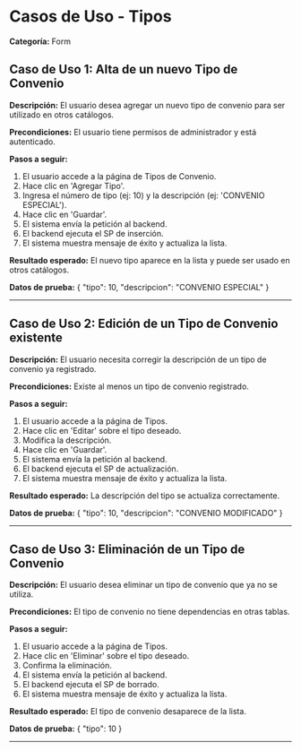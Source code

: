 # Casos de Uso - Tipos

**Categoría:** Form

## Caso de Uso 1: Alta de un nuevo Tipo de Convenio

**Descripción:** El usuario desea agregar un nuevo tipo de convenio para ser utilizado en otros catálogos.

**Precondiciones:**
El usuario tiene permisos de administrador y está autenticado.

**Pasos a seguir:**
1. El usuario accede a la página de Tipos de Convenio.
2. Hace clic en 'Agregar Tipo'.
3. Ingresa el número de tipo (ej: 10) y la descripción (ej: 'CONVENIO ESPECIAL').
4. Hace clic en 'Guardar'.
5. El sistema envía la petición al backend.
6. El backend ejecuta el SP de inserción.
7. El sistema muestra mensaje de éxito y actualiza la lista.

**Resultado esperado:**
El nuevo tipo aparece en la lista y puede ser usado en otros catálogos.

**Datos de prueba:**
{ "tipo": 10, "descripcion": "CONVENIO ESPECIAL" }

---

## Caso de Uso 2: Edición de un Tipo de Convenio existente

**Descripción:** El usuario necesita corregir la descripción de un tipo de convenio ya registrado.

**Precondiciones:**
Existe al menos un tipo de convenio registrado.

**Pasos a seguir:**
1. El usuario accede a la página de Tipos.
2. Hace clic en 'Editar' sobre el tipo deseado.
3. Modifica la descripción.
4. Hace clic en 'Guardar'.
5. El sistema envía la petición al backend.
6. El backend ejecuta el SP de actualización.
7. El sistema muestra mensaje de éxito y actualiza la lista.

**Resultado esperado:**
La descripción del tipo se actualiza correctamente.

**Datos de prueba:**
{ "tipo": 10, "descripcion": "CONVENIO MODIFICADO" }

---

## Caso de Uso 3: Eliminación de un Tipo de Convenio

**Descripción:** El usuario desea eliminar un tipo de convenio que ya no se utiliza.

**Precondiciones:**
El tipo de convenio no tiene dependencias en otras tablas.

**Pasos a seguir:**
1. El usuario accede a la página de Tipos.
2. Hace clic en 'Eliminar' sobre el tipo deseado.
3. Confirma la eliminación.
4. El sistema envía la petición al backend.
5. El backend ejecuta el SP de borrado.
6. El sistema muestra mensaje de éxito y actualiza la lista.

**Resultado esperado:**
El tipo de convenio desaparece de la lista.

**Datos de prueba:**
{ "tipo": 10 }

---

